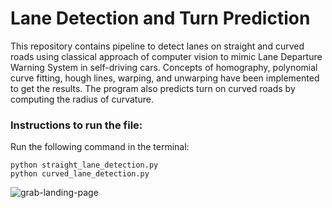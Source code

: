 # Lane Detection and Turn Prediction  
This repository contains pipeline to detect lanes on straight and curved roads using classical approach of computer vision to mimic Lane Departure Warning System in self-driving cars. Concepts of homography, polynomial curve fitting, hough lines, warping, and unwarping have been implemented to get the results. The program also predicts turn on curved roads by computing the radius of curvature.

### Instructions to run the file:
Run the following command in the terminal:
```
python straight_lane_detection.py  
python curved_lane_detection.py
```
![grab-landing-page](https://github.com/abhijitmahalle/lane_detection/blob/master/gif/curved_lane_detection.gif)
